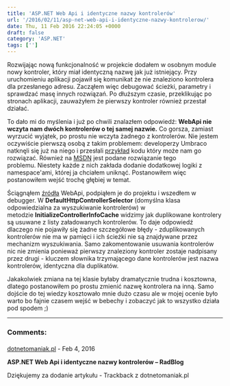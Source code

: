 ```yaml
---
title: 'ASP.NET Web Api i identyczne nazwy kontrolerów'
url: '/2016/02/11/asp-net-web-api-i-identyczne-nazwy-kontrolerow/'
date: Thu, 11 Feb 2016 22:24:05 +0000
draft: false
category: 'ASP.NET'
tags: ['']
---
```


Rozwijając nową funkcjonalność w projekcie dodałem w osobnym module nowy kontroler, który miał identyczną nazwę jak już istniejący. Przy uruchomieniu aplikacji pojawił się komunikat że nie znaleziono kontrolera dla przesłanego adresu. Zacząłem więc debugować ścieżki, parametry i sprawdzać masę innych rozwiązań. Po dłuższym czasie, przeklikując po stronach aplikacji, zauważyłem że pierwszy kontroler również przestał działać.

To dało mi do myślenia i już po chwili znalazłem odpowiedź: **WebApi nie wczyta nam dwóch kontrolerów o tej samej nazwie.** Co gorsza, zamiast wyrzucić wyjątek, po prostu nie wczyta żadnego z kontrolerów. Nie jestem oczywiście pierwszą osobą z takim problemem: developerzy Umbraco natknęli się już na niego i przesłali [przykład](http://shazwazza.com/post/multiple-webapi-controllers-with-the-same-name-but-different-namespaces/) kodu który może nam go rozwiązać. Również na [MSDN](https://blogs.msdn.microsoft.com/webdev/2013/03/07/asp-net-web-api-using-namespaces-to-version-web-apis/) jest podane rozwiązanie tego problemu. Niestety każde z nich zakłada dodanie dodatkowej logiki z namespace'ami, której ja chciałem uniknąć. Postanowiłem więc postanowiłem wejść trochę głębiej w temat.

Ściągnąłem [źródła](http://aspnetwebstack.codeplex.com/) WebApi, podpiąłem je do projektu i wszedłem w debugger. W **DefaultHttpControllerSelector** (domyślna klasa odpowiedzialna za wyszukiwanie kontrolerów) w metodzie **InitializeControllerInfoCache** widzimy jak duplikowane kontrolery są usuwane z listy załadowanych kontrolerów. To daje odpowiedź dlaczego nie pojawiły się żadne szczegółowe błędy - zduplikowanych kontrolerów nie ma w pamięci i ich ścieżki nie są znajdywane przez mechanizm wyszukiwania. Samo zakomentowanie usuwania kontrolerów nic nie zmienia ponieważ pierwszy znaleziony kontroler zostaje nadpisany przez drugi - kluczem słownika trzymającego dane kontrolerów jest nazwa kontrolerów, identyczna dla duplikatów.

Jakakolwiek zmiana na tej klasie byłaby dramatycznie trudna i kosztowna, dlatego postanowiłem po prostu zmienić nazwę kontrolera na inną. Samo dojście do tej wiedzy kosztowało mnie dużo czasu ale w mojej ocenie było warto bo fajnie czasem wejść w bebechy i zobaczyć jak to wszystko działa pod spodem ;)

---
### Comments:
#### 
[dotnetomaniak.pl](http://dotnetomaniak.pl/ASPNET-Web-Api-i-identyczne-nazwy-kontrolerow-RadBlog "") - <time datetime="2016-02-11 23:38:09">Feb 4, 2016</time>

**ASP.NET Web Api i identyczne nazwy kontrolerów – RadBlog**

Dziękujemy za dodanie artykułu - Trackback z dotnetomaniak.pl
